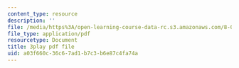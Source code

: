 ```yaml
---
content_type: resource
description: ''
file: /media/https%3A/open-learning-course-data-rc.s3.amazonaws.com/8-04-quantum-physics-i-spring-2013/a03f660c36c67ad1b7c3b6e87c4fa74a_cFPnLqEms5k.pdf
file_type: application/pdf
resourcetype: Document
title: 3play pdf file
uid: a03f660c-36c6-7ad1-b7c3-b6e87c4fa74a
---
```

